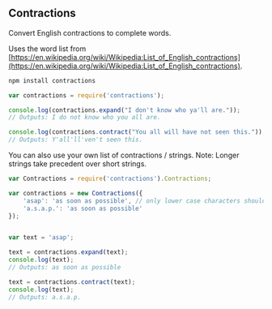 Contractions
-----------


Convert English contractions to complete words.

Uses the word list from [https://en.wikipedia.org/wiki/Wikipedia:List_of_English_contractions](https://en.wikipedia.org/wiki/Wikipedia:List_of_English_contractions).



````bash
npm install contractions
````


````javascript
var contractions = require('contractions');

console.log(contractions.expand("I don't know who ya'll are."));
// Outputs: I do not know who you all are.

console.log(contractions.contract("You all will have not seen this."));
// Outputs: Y'all'll'ven't seen this.
````


You can also use your own list of contractions / strings.
Note: Longer strings take precedent over short strings.

````javascript
var Contractions = require('contractions').Contractions;

var contractions = new Contractions({
	'asap': 'as soon as possible', // only lower case characters should be used in the list
	'a.s.a.p.': 'as soon as possible'
});


var text = 'asap';

text = contractions.expand(text);
console.log(text);
// Outputs: as soon as possible

text = contractions.contract(text);
console.log(text);
// Outputs: a.s.a.p.
````
